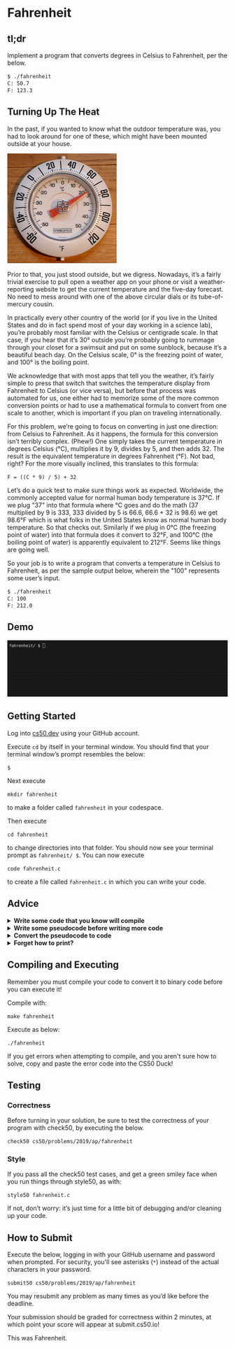 # Fahrenheit

## tl;dr

Implement a program that converts degrees in Celsius to Fahrenheit, per the below.

```
$ ./fahrenheit
C: 50.7
F: 123.3
```

## Turning Up The Heat

In the past, if you wanted to know what the outdoor temperature was, you had to look around for one of these, which might have been mounted outside at your house.

![Thermometer](https://raw.githubusercontent.com/cs50nestm/labs/2020/fahrenheit/thermometer.png)

Prior to that, you just stood outside, but we digress. Nowadays, it’s a fairly trivial exercise to pull open a weather app on your phone or visit a weather-reporting website to get the current temperature and the five-day forecast. No need to mess around with one of the above circular dials or its tube-of-mercury cousin.

In practically every other country of the world (or if you live in the United States and do in fact spend most of your day working in a science lab), you’re probably most familiar with the Celsius or centigrade scale. In that case, if you hear that it’s 30° outside you’re probably going to rummage through your closet for a swimsuit and put on some sunblock, because it’s a beautiful beach day. On the Celsius scale, 0° is the freezing point of water, and 100° is the boiling point.

We acknowledge that with most apps that tell you the weather, it’s fairly simple to press that switch that switches the temperature display from Fahrenheit to Celsius (or vice versa), but before that process was automated for us, one either had to memorize some of the more common conversion points or had to use a mathematical formula to convert from one scale to another, which is important if you plan on traveling internationally.

For this problem, we’re going to focus on converting in just one direction: from Celsius to Fahrenheit. As it happens, the formula for this conversion isn’t terribly complex. (Phew!) One simply takes the current temperature in degrees Celsius (°C), multiplies it by 9, divides by 5, and then adds 32. The result is the equivalent temperature in degrees Fahrenheit (°F). Not bad, right? For the more visually inclined, this translates to this formula:

```
F = ((C * 9) / 5) + 32
```

Let’s do a quick test to make sure things work as expected. Worldwide, the commonly accepted value for normal human body temperature is 37°C. If we plug "37" into that formula where °C goes and do the math (37 multiplied by 9 is 333, 333 divided by 5 is 66.6, 66.6 + 32 is 98.6) we get 98.6°F which is what folks in the United States know as normal human body temperature. So that checks out. Similarly if we plug in 0°C (the freezing point of water) into that formula does it convert to 32°F, and 100°C (the boiling point of water) is apparently equivalent to 212°F. Seems like things are going well.

So your job is to write a program that converts a temperature in Celsius to Fahrenheit, as per the sample output below, wherein the "100" represents some user’s input.

```
$ ./fahrenheit
C: 100
F: 212.0
```

## Demo

![FahrenheitDemo](fahrenheitDemo.gif)

## Getting Started

Log into [cs50.dev](https://cs50.dev) using your GitHub account. 

Execute `cd` by itself in your terminal window. You should find that your terminal window’s prompt resembles the below:

```
$
```

Next execute

```
mkdir fahrenheit
```

to make a folder called `fahrenheit` in your codespace.

Then execute

```
cd fahrenheit
```

to change directories into that folder. You should now see your terminal prompt as `fahrenheit/ $`. You can now execute

```
code fahrenheit.c
```

to create a file called `fahrenheit.c` in which you can write your code.

## Advice
<details>
  <summary>
    <span style="font-weight: bold;">
    Write some code that you know will compile
    </span>
  </summary>
<br>
<p>Even though this program won’t do anything, it should at least compile with make!</p>

```c
#include <cs50.h>
#include <stdio.h>

int main(void)
{

}
```
</details>

<details>
  <summary>
    <span style="font-weight: bold;">
    Write some pseudocode before writing more code
    </span>
  </summary>
<br>
<p>If unsure how to solve the problem itself, break it down into smaller problems that you can probably solve first. For instance, this problem is really three small problems:</p>

<ol>
  <li>Prompt for degrees Celsius and save this in a variable</li>
  <li>Use this value to calculate degrees Fahrenheit and save in another variable</li>
  <li>Print out the result</li>
</ol>

<p>So write some pseudcode as comments that remind you to do just that:</p>

```c
#include <cs50.h>
#include <stdio.h>

int main(void)
{
    // Prompt for degrees Celsius and save this in a variable

    // Use this value to calculate degrees Fahrenheit and save in another variable

    // Print out the result
}
```
</details>


<details>
  <summary>
    <span style="font-weight: bold;">
    Convert the pseudocode to code
    </span>
  </summary>
<br>
<p>First consider what datatype the variable that holds degrees Celsius should be. Since we may want to enter a number with a decimal for degrees Celsius, we need to use a `float`. So go ahead and declare a new `float` as below, and use `get_float` to prompt the user for a value. </p>

```c
#include <cs50.h>
#include <stdio.h>

int main(void)
{
    // Prompt for degrees Celsius and save this in a variable
    float celsius = get_float("C: ");

    // Use this value to calculate degrees Fahrenheit and save in another variable

    // Print out the result
}
```

<p>Then declare another float to hold degrees Fahrenheit, and assign the result of the temperature conversion formula (given above).</p>

<p>Finally, print out the result with exactly one decimal place.</p>

</details>

<details>
  <summary>
    <span style="font-weight: bold;">
    Forget how to print?
    </span>
  </summary>
<br>
  
<p>Printf can be used to specify how many places after the decimal point you wish to display to the user. For example to print a float with 2 decimal places you would type:</p>

```c
printf("%.2f\n", number);
```

<p>Can you see why this prints with 2 decimal places? Now adapt this to print degrees Fahrenheit (don't forget to start the output with "F: ") to exactly one decimal place.</p>

</details>

## Compiling and Executing

Remember you must compile your code to convert it to binary code before you can execute it!

Compile with:

```
make fahrenheit
```

Execute as below:

```
./fahrenheit
```

If you get errors when attempting to compile, and you aren't sure how to solve, copy and paste the error code into the CS50 Duck!


## Testing
### Correctness
Before turning in your solution, be sure to test the correctness of your program with check50, by executing the below.

```
check50 cs50/problems/2019/ap/fahrenheit
```

### Style

If you pass all the check50 test cases, and get a green smiley face when you run things through style50, as with:

```
style50 fahrenheit.c
```

If not, don’t worry: it’s just time for a little bit of debugging and/or cleaning up your code.

## How to Submit

Execute the below, logging in with your GitHub username and password when prompted. For security, you'll see asterisks (`*`) instead of the actual characters in your password.

```
submit50 cs50/problems/2019/ap/fahrenheit
```

You may resubmit any problem as many times as you’d like before the deadline.

Your submission should be graded for correctness within 2 minutes, at which point your score will appear at submit.cs50.io!

This was Fahrenheit.
